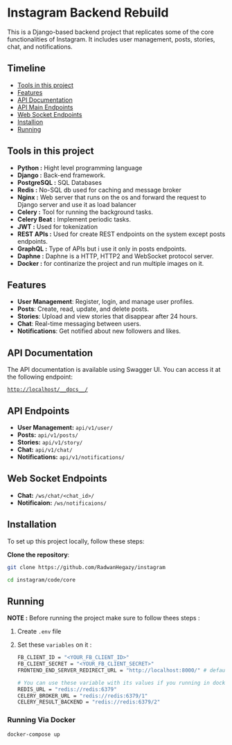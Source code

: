 # Instagram Backend Rebuild

This is a Django-based backend project that replicates some of the core functionalities of Instagram. It includes user management, posts, stories, chat, and notifications.



## Timeline
- [Tools in this project](#tools-in-this-project)
- [Features](#features)
- [API Documentation](#api-documentation)
- [API Main Endpoints](#api-endpoints)
- [Web Socket Endpoints](#web-socket-endpoints)
- [Installion](#installation)
- [Running](#running)


## Tools in this project
- **Python :** Hight level programming language
- **Django :**  Back-end framework.
- **PostgreSQL :** SQL Databases
- **Redis :** No-SQL db used for caching and message broker
- **Nginx :** Web server that runs on the os and forward the request to Django server and use it as load balancer
- **Celery :** Tool for running the background tasks.
- **Celery Beat :** Implement periodic tasks.
- **JWT :** Used for tokenization
- **REST APIs :** Used for create REST endpoints on the system except posts endpoints.
- **GraphQL :** Type of APIs but i use it only in posts endpoints.
- **Daphne :** Daphne is a HTTP, HTTP2 and WebSocket protocol server.
- **Docker :** for continarize the project and run multiple images on it.



## Features

- **User Management**: Register, login, and manage user profiles.
- **Posts**: Create, read, update, and delete posts.
- **Stories**: Upload and view stories that disappear after 24 hours.
- **Chat**: Real-time messaging between users.
- **Notifications**: Get notified about new followers and likes.

## API Documentation

The API documentation is available using Swagger UI. You can access it at the following endpoint:

[`http://localhost/__docs__/`](http://localhost/__docs__/)




## API Endpoints
- **User Management:** `api/v1/user/`
- **Posts:** `api/v1/posts/`
- **Stories:** `api/v1/story/`
- **Chat:** `api/v1/chat/`
- **Notifications:** `api/v1/notifications/`


## Web Socket Endpoints 
- **Chat:** `/ws/chat/<chat_id>/`
- **Notificaion:** `/ws/notificaions/`




## Installation

To set up this project locally, follow these steps:

**Clone the repository**:
```bash
git clone https://github.com/RadwanHegazy/instagram
```
```bash
cd instagram/code/core
```

## Running

**NOTE :** Before running the project make sure to follow thees steps : 

1. Create `.env` file

2. Set these `variables` on it :
    ```bash
    FB_CLIENT_ID = "<YOUR_FB_CLIENT_ID>"
    FB_CLIENT_SECRET = "<YOUR_FB_CLIENT_SECRET>"
    FRONTEND_END_SERVER_REDIRECT_URL = "http://localhost:8000/" # default
    
    # You can use these variable with its values if you running in docker
    REDIS_URL = "redis://redis:6379"
    CELERY_BROKER_URL = "redis://redis:6379/1"
    CELERY_RESULT_BACKEND = "redis://redis:6379/2"
    ```


### Running Via Docker
```bash
docker-compose up
```




